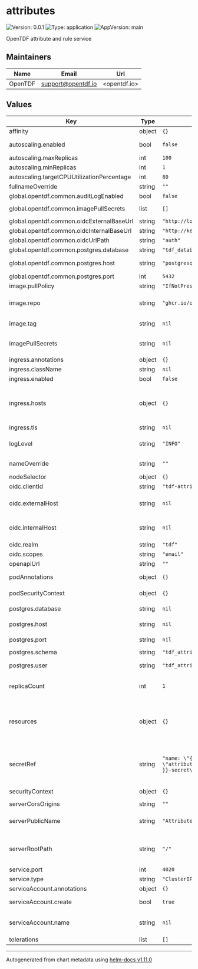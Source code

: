 # attributes

![Version: 0.0.1](https://img.shields.io/badge/Version-0.0.1-informational?style=flat-square) ![Type: application](https://img.shields.io/badge/Type-application-informational?style=flat-square) ![AppVersion: main](https://img.shields.io/badge/AppVersion-main-informational?style=flat-square)

OpenTDF attribute and rule service

## Maintainers

| Name    | Email                | Url          |
| ------- | -------------------- | ------------ |
| OpenTDF | <support@opentdf.io> | <opentdf.io> |

## Values

| Key                                        | Type   | Default                                                       | Description                                                                                                                                                                                                                                                              |
| ------------------------------------------ | ------ | ------------------------------------------------------------- | ------------------------------------------------------------------------------------------------------------------------------------------------------------------------------------------------------------------------------------------------------------------------ |
| affinity                                   | object | `{}`                                                          | Pod scheduling preferences                                                                                                                                                                                                                                               |
| autoscaling.enabled                        | bool   | `false`                                                       | Enables autoscaling. When set to `true`, `replicas` is no longer applied.                                                                                                                                                                                                |
| autoscaling.maxReplicas                    | int    | `100`                                                         | Sets maximum replicas for autoscaling.                                                                                                                                                                                                                                   |
| autoscaling.minReplicas                    | int    | `1`                                                           | Sets minimum replicas for autoscaling.                                                                                                                                                                                                                                   |
| autoscaling.targetCPUUtilizationPercentage | int    | `80`                                                          | Target average CPU usage across all the pods                                                                                                                                                                                                                             |
| fullnameOverride                           | string | `""`                                                          | The fully qualified appname override                                                                                                                                                                                                                                     |
| global.opentdf.common.auditLogEnabled      | bool   | `false`                                                       | Enable audit logging                                                                                                                                                                                                                                                     |
| global.opentdf.common.imagePullSecrets     | list   | `[]`                                                          | JSON passed to the deployment's `template.spec.imagePullSecrets`                                                                                                                                                                                                         |
| global.opentdf.common.oidcExternalBaseUrl  | string | `"http://localhost:65432"`                                    | Base external url of OIDC provider                                                                                                                                                                                                                                       |
| global.opentdf.common.oidcInternalBaseUrl  | string | `"http://keycloak-http"`                                      | Base internal k8s url of OIDC provider                                                                                                                                                                                                                                   |
| global.opentdf.common.oidcUrlPath          | string | `"auth"`                                                      | Optional path added to base OIDC url                                                                                                                                                                                                                                     |
| global.opentdf.common.postgres.database    | string | `"tdf_database"`                                              | The database name within the given server                                                                                                                                                                                                                                |
| global.opentdf.common.postgres.host        | string | `"postgresql"`                                                | postgres server's k8s name or global DNS for external server                                                                                                                                                                                                             |
| global.opentdf.common.postgres.port        | int    | `5432`                                                        | postgres server port                                                                                                                                                                                                                                                     |
| image.pullPolicy                           | string | `"IfNotPresent"`                                              | The container's `imagePullPolicy`                                                                                                                                                                                                                                        |
| image.repo                                 | string | `"ghcr.io/opentdf/attributes"`                                | The image selector, also called the 'image name' in k8s documentation and 'image repository' in docker's guides.                                                                                                                                                         |
| image.tag                                  | string | `nil`                                                         | `Chart.AppVersion` will be used for image tag, override here if needed                                                                                                                                                                                                   |
| imagePullSecrets                           | string | `nil`                                                         | JSON passed to the deployment's `template.spec.imagePullSecrets`. Overrides `global.opentdf.common.imagePullSecrets`                                                                                                                                                     |
| ingress.annotations                        | object | `{}`                                                          | Ingress annotations                                                                                                                                                                                                                                                      |
| ingress.className                          | string | `nil`                                                         | Ingress class to use.                                                                                                                                                                                                                                                    |
| ingress.enabled                            | bool   | `false`                                                       | Enables the Ingress                                                                                                                                                                                                                                                      |
| ingress.hosts                              | object | `{}`                                                          | Map in the form: [hostname]: [path]: pathType: your-pathtype [default: "ImplementationSpecific"] serviceName: your-service [default: `service.fullname`] servicePort: service-port [default: `service.port` above]                                                       |
| ingress.tls                                | string | `nil`                                                         | Ingress TLS configuration                                                                                                                                                                                                                                                |
| logLevel                                   | string | `"INFO"`                                                      | Sets the default loglevel for the application. One of the valid python logging levels: `DEBUG, INFO, WARNING, ERROR, CRITICAL`                                                                                                                                           |
| nameOverride                               | string | `""`                                                          | Select a specific name for the resource, instead of the default, attributes                                                                                                                                                                                              |
| nodeSelector                               | object | `{}`                                                          | Node labels for pod assignment                                                                                                                                                                                                                                           |
| oidc.clientId                              | string | `"tdf-attributes"`                                            | Client id used for swagger-ui oauth                                                                                                                                                                                                                                      |
| oidc.externalHost                          | string | `nil`                                                         | Override for `global.opentdf.common.oidcExternalBaseUrl` & url path                                                                                                                                                                                                      |
| oidc.internalHost                          | string | `nil`                                                         | Override for `global.opentdf.common.oidcInternalBaseUrl` & url path                                                                                                                                                                                                      |
| oidc.realm                                 | string | `"tdf"`                                                       | Realm used for swagger-ui oauth                                                                                                                                                                                                                                          |
| oidc.scopes                                | string | `"email"`                                                     | OIDC scopes used for swagger-ui pauth                                                                                                                                                                                                                                    |
| openapiUrl                                 | string | `""`                                                          | Set to enable openapi endpoint                                                                                                                                                                                                                                           |
| podAnnotations                             | object | `{}`                                                          | Values for the deployment `spec.template.metadata.annotations` field                                                                                                                                                                                                     |
| podSecurityContext                         | object | `{}`                                                          | Values for deployment's `spec.template.spec.securityContext`                                                                                                                                                                                                             |
| postgres.database                          | string | `nil`                                                         | Override for `global.opentdf.common.postgres.database`                                                                                                                                                                                                                   |
| postgres.host                              | string | `nil`                                                         | Override for `global.opentdf.common.postgres.host`                                                                                                                                                                                                                       |
| postgres.port                              | string | `nil`                                                         | Override for `global.opentdf.common.postgres.post`                                                                                                                                                                                                                       |
| postgres.schema                            | string | `"tdf_attribute"`                                             | The entitlement schema                                                                                                                                                                                                                                                   |
| postgres.user                              | string | `"tdf_attribute_manager"`                                     | Must be a postgres user with `tdf_attribute_manager` role                                                                                                                                                                                                                |
| replicaCount                               | int    | `1`                                                           | Sets the default number of pod replicas in the deployment. Ignored if `autoscaling.enabled` == true                                                                                                                                                                      |
| resources                                  | object | `{}`                                                          | Specify required limits for deploying this service to a pod. We usually recommend not to specify default resources and to leave this as a conscious choice for the user. This also increases chances charts run on environments with little resources, such as Minikube. |
| secretRef                                  | string | `"name: \"{{ template \"attributes.fullname\" . }}-secret\""` | JSON to locate a k8s secret containing environment variables. Notably, this file should include the following environemnt variable definitions: POSTGRES_PASSWORD: Password corresponding to `postgres.user` below                                                       |
| securityContext                            | object | `{}`                                                          | Values for deployment's `spec.template.spec.containers.securityContext`                                                                                                                                                                                                  |
| serverCorsOrigins                          | string | `""`                                                          | Allowed origins for CORS                                                                                                                                                                                                                                                 |
| serverPublicName                           | string | `"Attribute Authority"`                                       | Name of application. Used during oauth flows, for example when connecting to the OpenAPI endpoint with an OAuth authentication                                                                                                                                           |
| serverRootPath                             | string | `"/"`                                                         | Base path for this service. Allows serving multiple REST services from the same origin, e.g. using an ingress with prefix mapping as suggested below.                                                                                                                    |
| service.port                               | int    | `4020`                                                        | Port to assign to the `http` port                                                                                                                                                                                                                                        |
| service.type                               | string | `"ClusterIP"`                                                 | Service `spec.type`                                                                                                                                                                                                                                                      |
| serviceAccount.annotations                 | object | `{}`                                                          | Annotations to add to the service account                                                                                                                                                                                                                                |
| serviceAccount.create                      | bool   | `true`                                                        | Specifies whether a service account should be created                                                                                                                                                                                                                    |
| serviceAccount.name                        | string | `nil`                                                         | The name of the service account to use. If not set and create is true, a name is generated using the fullname template                                                                                                                                                   |
| tolerations                                | list   | `[]`                                                          | Tolerations for nodes that have taints on them                                                                                                                                                                                                                           |

---

Autogenerated from chart metadata using [helm-docs v1.11.0](https://github.com/norwoodj/helm-docs/releases/v1.11.0)
